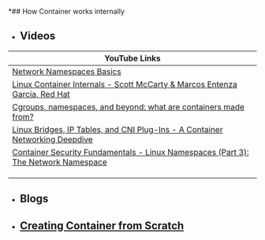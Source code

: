 

*## How Container works internally



* ##  Videos

| YouTube Links                                                                                                                       |
|-------------------------------------------------------------------------------------------------------------------------------------|
| [ Network Namespaces Basics](https://www.youtube.com/watch?v=j_UUnlVC2Ss)                                                           |
| [Linux Container Internals - Scott McCarty & Marcos Entenza Garcia, Red Hat](https://www.youtube.com/watch?v=KawKGsLR1V8&t=1170s)   |
| [Cgroups, namespaces, and beyond: what are containers made from?](https://www.youtube.com/watch?v=sK5i-N34im8)                      |
| [Linux Bridges, IP Tables, and CNI Plug-Ins - A Container Networking Deepdive](https://www.youtube.com/watch?v=z-ITjDQT7DU&t=1388s) |
| [Container Security Fundamentals - Linux Namespaces (Part 3): The Network Namespace](https://www.youtube.com/watch?v=fTcit7F5Bcg)   |
|                                                                                                                                     |
|                                                                                                                                     |
|                                                                                                                                     |


* ## Blogs



* ## [Creating Container from Scratch](CREATE_CONTAINER_FROM_SCRATCH.md)



